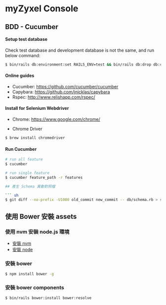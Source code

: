 # myZyxel Console

## BDD - Cucumber

#### Setup test database

Check test database and development database is not the same, and run below command:

``` sh
$ bin/rails db:environment:set RAILS_ENV=test && bin/rails db:drop db:create db:migrate db:seed RAILS_ENV=test
```

#### Online guides

- Cucumber: https://github.com/cucumber/cucumber
- Capybara: https://github.com/jnicklas/capybara
- Rspec: http://www.relishapp.com/rspec/

#### Install for Selenium Webdriver

- Chrome: https://www.google.com/chrome/

- Chrome Driver

``` sh
$ brew install chromedriver
```

#### Run Cucumber

``` sh
# run all feature
$ cucumber

# run single feature
$ cucumber feature_path -r features

## 產生 Schema 異動對照檔

``` sh
$ git diff --no-prefix -U1000 old_commit new_commit -- db/schema.rb > schema.txt
```

## 使用 Bower 安裝 assets

### 使用 nvm 安裝 node.js 環境

- [安裝 nvm](https://github.com/creationix/nvm#install-script)
- [安裝 node](https://github.com/creationix/nvm#usage)

### 安裝 bower

``` sh
$ npm install bower -g
```

### 安裝 bower components

``` sh
$ bin/rails bower:install bower:resolve
```
